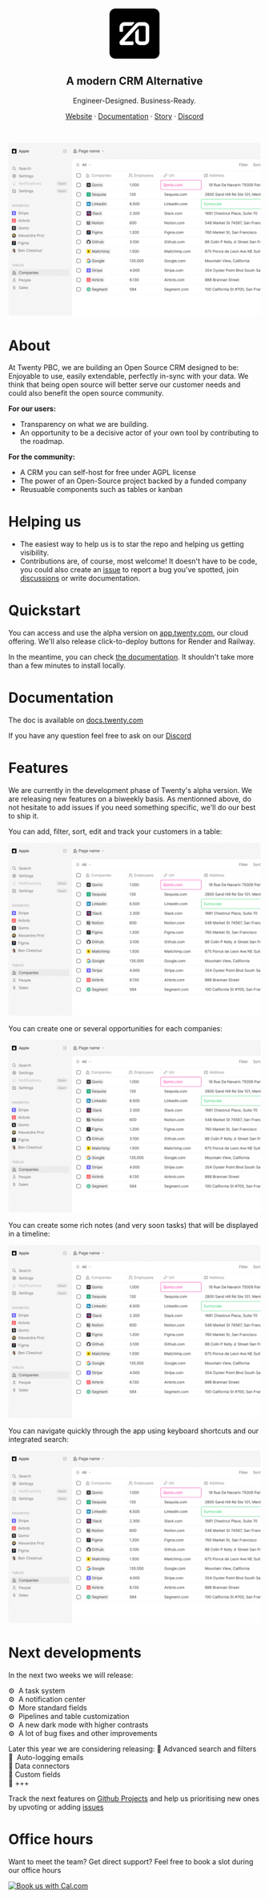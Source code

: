 
</br>
<p align="center">
  <a href="https://www.twenty.com">
    <img src="./docs/static/img/logo-square-dark.svg" width="100px" alt="Twenty logo" />
  </a>
</p>

<h2 align="center" >A modern CRM Alternative</h3>
<p align="center">Engineer-Designed. Business-Ready.

</p>
<p align="center"><a href="https://twenty.com">Website</a> · <a href="https://docs.twenty.com">Documentation</a> · <a href="https://twenty.com/story">Story</a> · <a href="https://discord.com/invite/3Wneyvmn">Discord</a></p>
<br />

<p align="center">
  <a href="https://www.twenty.com">
    <picture>
      <source media="(prefers-color-scheme: dark)" srcset="./docs/static/img/preview-dark.png">
      <source media="(prefers-color-scheme: light)" srcset="./docs/static/img/preview-light.png">
      <img src="./docs/static/img/preview-light.png" alt="Companies view" />
    </picture>
  </a>
</p>

# About
At Twenty PBC, we are building an Open Source CRM designed to be: Enjoyable to use, easily extendable, perfectly in-sync with your data. We think that being open source will better serve our customer needs and could also benefit the open source community.

**For our users:**
- Transparency on what we are building.
- An opportunity to be a decisive actor of your own tool by contributing to the roadmap.
  
**For the community:**
- A CRM you can self-host for free under AGPL license
- The power of an Open-Source project backed by a funded company
- Reusuable components such as tables or kanban

# Helping us
- The easiest way to help us is to star the repo and helping us getting visibility.
- Contributions are, of course, most welcome! It doesn't have to be code, you could also create an [issue](https://github.com/twentyhq/twenty/issues) to report a bug you've spotted, join [discussions](https://github.com/twentyhq/twenty/discussions) or write documentation.

# Quickstart
You can access and use the alpha version on [app.twenty.com](https://app.twenty.com), our cloud offering. We'll also release click-to-deploy buttons for Render and Railway.

In the meantime, you can check [the documentation](https://docs.twenty.com/start/local-setup). It shouldn't take more than a few minutes to install locally.

# Documentation
The doc is available on [docs.twenty.com](https://docs.twenty.com)

If you have any question feel free to ask on our [Discord](https://discord.com/invite/3Wneyvmn)

# Features
We are currently in the development phase of Twenty's alpha version. We are releasing new features on a biweekly basis. As mentionned above, do not hesitate to add issues if you need something specific, we'll do our best to ship it.

You can add, filter, sort, edit and track your customers in a table:

<p align="center">
  <a href="https://www.twenty.com">
    <picture>
      <source media="(prefers-color-scheme: dark)" srcset="./docs/static/img/visualise-customer-dark.png">
      <source media="(prefers-color-scheme: light)" srcset="./docs/static/img/visualise-customer-light.png">
      <img src="./docs/static/img/preview-light.png" alt="Companies view" />
    </picture>
  </a>
</p>

You can create one or several opportunities for each companies:

<p align="center">
  <a href="https://www.twenty.com">
    <picture>
      <source media="(prefers-color-scheme: dark)" srcset="./docs/static/img/follow-your-deals-dark.png">
      <source media="(prefers-color-scheme: light)" srcset="./docs/static/img/follow-your-deals-light.png">
      <img src="./docs/static/img/preview-light.png" alt="Companies view" />
    </picture>
  </a>
</p>

You can create some rich notes (and very soon tasks) that will be displayed in a timeline:

<p align="center">
  <a href="https://www.twenty.com">
    <picture>
      <source media="(prefers-color-scheme: dark)" srcset="./docs/static/img/rich-notes-dark.png">
      <source media="(prefers-color-scheme: light)" srcset="./docs/static/img/rich-notes-light.png">
      <img src="./docs/static/img/preview-light.png" alt="Companies view" />
    </picture>
  </a>
</p>

You can navigate quickly through the app using keyboard shortcuts and our integrated search:

<p align="center">
  <a href="https://www.twenty.com">
    <picture>
      <source media="(prefers-color-scheme: dark)" srcset="./docs/static/img/shortcut-navigation-dark.png">
      <source media="(prefers-color-scheme: light)" srcset="./docs/static/img/shortcut-navigation-light.png">
      <img src="./docs/static/img/preview-light.png" alt="Companies view" />
    </picture>
  </a>
</p>

# Next developments
In the next two weeks we will release:

⚙️  A task system<br>
⚙️  A notification center<br>
⚙️  More standard fields<br>
⚙️  Pipelines and table customization<br>
⚙️  A new dark mode with higher contrasts<br>
⚙️  A lot of bug fixes and other improvements<br>

Later this year we are considering releasing:
📅  Advanced search and filters<br>
📅  Auto-logging emails<br>
📅  Data connectors<br>
📅  Custom fields<br>
📅  +++<br>

Track the next features on [Github Projects](https://github.com/orgs/twentyhq/projects/1) and help us prioritising new ones by upvoting or adding [issues](https://github.com/twentyhq/twenty/issues)


# Office hours
Want to meet the team? Get direct support?
Feel free to book a slot during our office hours

<a href="https://cal.com/team/twenty?utm_source=banner&utm_campaign=oss">
  <picture>
    <source media="(prefers-color-scheme: dark)" srcset="https://cal.com/book-with-cal-dark.svg">
    <source media="(prefers-color-scheme: light)" srcset="https://cal.com/book-with-cal-light.svg">
    <img alt="Book us with Cal.com" src="https://cal.com/book-with-cal-light.svg" height="40">
  </picture>
</a>
